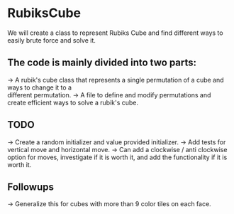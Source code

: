 # RubiksCube
We will create a class to represent Rubiks Cube and find different ways to easily brute force and solve it.

## The code is mainly divided into two parts: 
-> A rubik's cube class that represents a single permutation of a cube and ways to change it to a  
   different permutation. 
-> A file to define and modify permutations and create efficient ways to solve a rubik's cube.



## TODO 
-> Create a random initializer and value provided initializer.
-> Add tests for vertical move and horizontal move.
-> Can add a clockwise / anti clockwise option for moves, investigate if it is worth it, and add the functionality if it is worth it.


## Followups 
-> Generalize this for cubes with more than 9 color tiles on each face.
